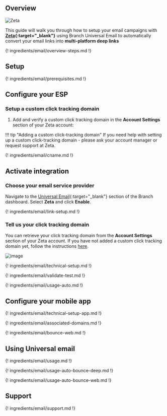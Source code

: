 ## Overview

![Zeta](/_assets/img/pages/email/zeta/zeta.png)

This guide will walk you through how to setup your email campaigns with **[Zeta](https://zetaglobal.com/){:target="\_blank"}** using Branch Universal Email to automatically convert your email links into **multi-platform deep links**

{! ingredients/email/overview-steps.md !}

## Setup

{! ingredients/email/prerequisites.md !}

## Configure your ESP

### Setup a custom click tracking domain

1. Add and verify a custom click tracking domain in the **Account Settings** section of your Zeta account:

!!! tip "Adding a custom click-tracking domain"
    If you need help with setting up a custom click-tracking domain - please ask your account manager or request support at Zeta.

{! ingredients/email/cname.md !}

## Activate integration

### Choose your email service provider

Navigate to the [Universal Email](https://dashboard.branch.io/email){:target="\_blank"} section of the Branch dashboard. Select **Zeta** and click **Enable**.

{! ingredients/email/link-setup.md !}

### Tell us your click tracking domain

You can retrieve your click tracking domain from the **Account Settings** section of your Zeta account. If you have not added a custom click tracking domain yet, follow the instructions [here](#setup-a-custom-click-tracking-domain).

![image](/_assets/img/pages/email/zeta/setup-config.png)

{! ingredients/email/technical-setup.md !}

{! ingredients/email/validate-test.md !}

{! ingredients/email/usage-auto.md !}

## Configure your mobile app

{! ingredients/email/technical-setup-app.md !}

{! ingredients/email/associated-domains.md !}

{! ingredients/email/bounce-web.md !}

## Using Universal email

{! ingredients/email/usage.md !}

{! ingredients/email/usage-auto-bounce-deep.md !}

{! ingredients/email/usage-auto-bounce-web.md !}

## Support

{! ingredients/email/support.md !}
